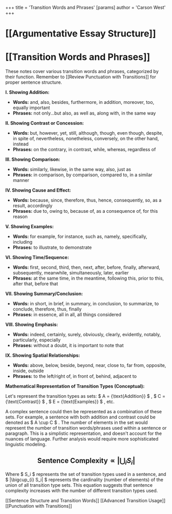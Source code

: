 +++
 title = 'Transition Words and Phrases'
[params]
	author = 'Carson West'
+++
# [[Argumentative Essay Structure]]
# [[Transition Words and Phrases]]

These notes cover various transition words and phrases, categorized by their function.  Remember to [[Review Punctuation with Transitions]] for proper sentence structure.

**I. Showing Addition:**

* **Words:** and, also, besides, furthermore, in addition, moreover, too, equally important
* **Phrases:**  not only...but also, as well as, along with, in the same way

**II. Showing Contrast or Concession:**

* **Words:** but, however, yet, still, although, though, even though, despite, in spite of, nevertheless, nonetheless, conversely, on the other hand, instead
* **Phrases:**  on the contrary, in contrast, while, whereas, regardless of

**III. Showing Comparison:**

* **Words:** similarly, likewise, in the same way, also, just as
* **Phrases:**  in comparison, by comparison, compared to, in a similar manner


**IV. Showing Cause and Effect:**

* **Words:** because, since, therefore, thus, hence, consequently, so, as a result, accordingly
* **Phrases:**  due to, owing to, because of, as a consequence of, for this reason

**V. Showing Examples:**

* **Words:** for example, for instance, such as, namely, specifically, including
* **Phrases:**  to illustrate,  to demonstrate


**VI. Showing Time/Sequence:**

* **Words:** first, second, third, then, next, after, before, finally, afterward, subsequently, meanwhile, simultaneously, later, earlier
* **Phrases:**  at the same time, in the meantime, following this, prior to this, after that, before that


**VII. Showing Summary/Conclusion:**

* **Words:** in short, in brief, in summary, in conclusion, to summarize, to conclude, therefore, thus, finally
* **Phrases:**  in essence, all in all, all things considered


**VIII. Showing Emphasis:**

* **Words:** indeed, certainly, surely, obviously, clearly, evidently, notably, particularly, especially
* **Phrases:**  without a doubt, it is important to note that


**IX. Showing Spatial Relationships:**

* **Words:** above, below, beside, beyond, near, close to, far from, opposite, inside, outside
* **Phrases:**  to the left/right of, in front of, behind, adjacent to


**Mathematical Representation of Transition Types (Conceptual):**

Let's represent the transition types as sets:   $ A = \{\text{Addition}\} $ ,  $ C = \{\text{Contrast}\} $ ,  $ E = \{\text{Examples}\} $ , etc.

A complex sentence could then be represented as a combination of these sets.  For example, a sentence with both addition and contrast could be denoted as  $ A \cup C $ .  The number of elements in the set would represent the number of transition words/phrases used within a sentence or paragraph.  This is a simplistic representation, and doesn't account for the nuances of language.  Further analysis would require more sophisticated linguistic modeling.

##  $$  \text{Sentence Complexity} \propto |\bigcup_{i} S_i|  $$  
Where  $ S_i $  represents the set of transition types used in a sentence, and  $ |\bigcup_{i} S_i| $  represents the cardinality (number of elements) of the union of all transition type sets.  This equation suggests that sentence complexity increases with the number of different transition types used.


[[Sentence Structure and Transition Words]]
[[Advanced Transition Usage]]
[[Punctuation with Transitions]]

